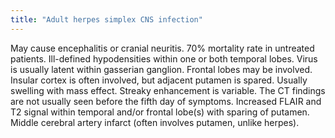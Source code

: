 ```yaml
---
title: "Adult herpes simplex CNS infection"
---
```

May cause encephalitis or cranial neuritis. 70% mortality rate in untreated patients. Ill-defined hypodensities within one or both temporal lobes. Virus is usually latent within gasserian ganglion. Frontal lobes may be involved. Insular cortex is often involved, but adjacent putamen is spared. Usually swelling with mass effect. Streaky enhancement is variable. The CT findings are not usually seen before the fifth day of symptoms. Increased FLAIR and T2 signal within temporal and/or frontal lobe(s) with sparing of putamen. Middle cerebral artery infarct (often involves putamen, unlike herpes).

